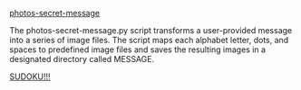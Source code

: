 [photos-secret-message](https://docs.google.com/forms/d/e/1FAIpQLSejd3XVd1BohUpah0N0-4rmt248x5E_VXKKdKE47pcfi14cLw/viewform?usp=sf_link)  

The photos-secret-message.py script transforms a user-provided message into a series of image files. The script maps each alphabet letter, dots, and spaces to predefined image files and saves the resulting images in a designated directory called MESSAGE.


[SUDOKU!!!](https://docs.google.com/forms/d/e/1FAIpQLSf-tO6YXNiW0ou4XRuyGN2czdNGuRLqee6YmFB-Rdpbc0KFfQ/viewform?usp=sf_link)
